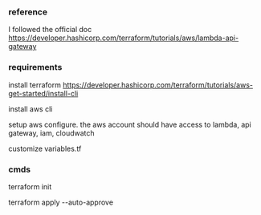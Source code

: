 ### reference

I followed the official doc https://developer.hashicorp.com/terraform/tutorials/aws/lambda-api-gateway

### requirements

install terraform https://developer.hashicorp.com/terraform/tutorials/aws-get-started/install-cli

install aws cli

setup aws configure. the aws account should have access to lambda, api gateway, iam, cloudwatch

customize variables.tf
### cmds

terraform init

terraform apply --auto-approve
